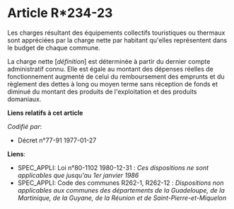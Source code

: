 # Article R*234-23

Les charges résultant des équipements collectifs touristiques ou thermaux sont appréciées par la charge nette par habitant
qu'elles représentent dans le budget de chaque commune.

La charge nette [*définition*] est déterminée à partir du dernier compte administratif connu. Elle est égale au montant des
dépenses réelles de fonctionnement augmenté de celui du remboursement des emprunts et du règlement des dettes à long ou moyen
terme sans réception de fonds et diminué du montant des produits de l'exploitation et des produits domaniaux.

**Liens relatifs à cet article**

_Codifié par_:

  - Décret n°77-91 1977-01-27

**Liens**:

  - SPEC_APPLI: Loi n°80-1102 1980-12-31 : *Ces dispositions ne sont applicables que jusqu'au 1er janvier 1986*
  - SPEC_APPLI: Code des communes R262-1, R262-12 : *Dispositions non applicables aux communes des départements de la Guadeloupe, de la Martinique, de la Guyane, de la Réunion et de Saint-Pierre-et-Miquelon*
